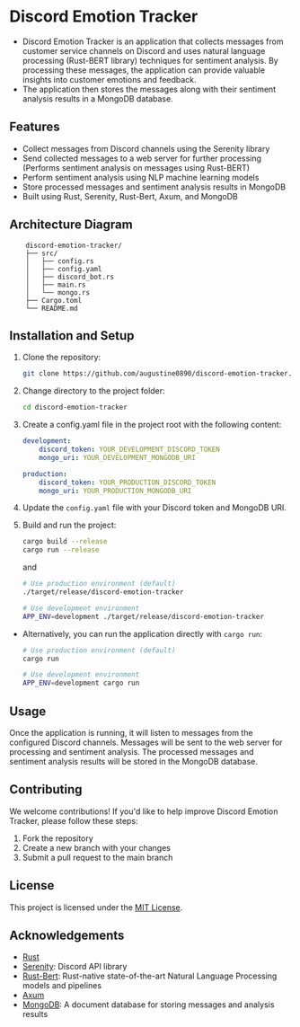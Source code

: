# Discord Emotion Tracker
- Discord Emotion Tracker is an application that collects messages from customer service channels on Discord and uses natural language processing (Rust-BERT library) techniques for sentiment analysis. By processing these messages, the application can provide valuable insights into customer emotions and feedback.
- The application then stores the messages along with their sentiment analysis results in a MongoDB database.

## Features
- Collect messages from Discord channels using the Serenity library
- Send collected messages to a web server for further processing (Performs sentiment analysis on messages using Rust-BERT)
- Perform sentiment analysis using NLP machine learning models
- Store processed messages and sentiment analysis results in MongoDB
- Built using Rust, Serenity, Rust-Bert, Axum, and MongoDB

## Architecture Diagram
```
    discord-emotion-tracker/
    ├── src/
    │   ├── config.rs
    │   ├── config.yaml
    │   ├── discord_bot.rs
    │   ├── main.rs
    │   └── mongo.rs
    ├── Cargo.toml
    └── README.md
```

## Installation and Setup
1. Clone the repository:
    ```bash
    git clone https://github.com/augustine0890/discord-emotion-tracker.git
    ```
2. Change directory to the project folder:
    ```bash
    cd discord-emotion-tracker
    ```
3. Create a config.yaml file in the project root with the following content:
    ```yaml
    development:
        discord_token: YOUR_DEVELOPMENT_DISCORD_TOKEN
        mongo_uri: YOUR_DEVELOPMENT_MONGODB_URI

    production:
        discord_token: YOUR_PRODUCTION_DISCORD_TOKEN
        mongo_uri: YOUR_PRODUCTION_MONGODB_URI

    ```
4. Update the `config.yaml` file with your Discord token and MongoDB URI.

5. Build and run the project:

    ```bash
    cargo build --release
    cargo run --release
    ```
    and
    ```bash
    # Use production environment (default)
    ./target/release/discord-emotion-tracker

    # Use development environment
    APP_ENV=development ./target/release/discord-emotion-tracker
    ```

- Alternatively, you can run the application directly with `cargo run`:
    ```bash
    # Use production environment (default)
    cargo run

    # Use development environment
    APP_ENV=development cargo run

    ```

## Usage
Once the application is running, it will listen to messages from the configured Discord channels. Messages will be sent to the web server for processing and sentiment analysis. The processed messages and sentiment analysis results will be stored in the MongoDB database.

## Contributing
We welcome contributions! If you'd like to help improve Discord Emotion Tracker, please follow these steps:

1. Fork the repository
2. Create a new branch with your changes
3. Submit a pull request to the main branch

## License
This project is licensed under the [MIT License](https://opensource.org/licenses/MIT).

## Acknowledgements
- [Rust](https://www.rust-lang.org/)
- [Serenity](https://github.com/serenity-rs/serenity): Discord API library
- [Rust-Bert](https://github.com/guillaume-be/rust-bert): Rust-native state-of-the-art Natural Language Processing models and pipelines
- [Axum](https://github.com/tokio-rs/axum)
- [MongoDB](https://www.mongodb.com/): A document database for storing messages and analysis results